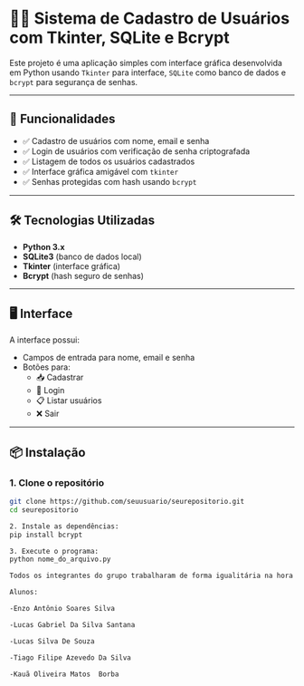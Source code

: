 # 🧑‍💻 Sistema de Cadastro de Usuários com Tkinter, SQLite e Bcrypt

Este projeto é uma aplicação simples com interface gráfica desenvolvida em Python usando `Tkinter` para interface, `SQLite` como banco de dados e `bcrypt` para segurança de senhas.

---

## 🚀 Funcionalidades

- ✅ Cadastro de usuários com nome, email e senha
- ✅ Login de usuários com verificação de senha criptografada
- ✅ Listagem de todos os usuários cadastrados
- ✅ Interface gráfica amigável com `tkinter`
- ✅ Senhas protegidas com hash usando `bcrypt`

---

## 🛠️ Tecnologias Utilizadas

- **Python 3.x**
- **SQLite3** (banco de dados local)
- **Tkinter** (interface gráfica)
- **Bcrypt** (hash seguro de senhas)

---

## 🖥️ Interface

A interface possui:

- Campos de entrada para nome, email e senha
- Botões para:
  - 📥 Cadastrar
  - 🔐 Login
  - 📋 Listar usuários
  - ❌ Sair

---

## 📦 Instalação

### 1. Clone o repositório

```bash
git clone https://github.com/seuusuario/seurepositorio.git
cd seurepositorio

2. Instale as dependências:
pip install bcrypt

3. Execute o programa:
python nome_do_arquivo.py

Todos os integrantes do grupo trabalharam de forma igualitária na hora de fazer o código, ajudando nas pesquisas e na formatação dos arquivos presentes, sem precisar atribuir tarefas individuais.

Alunos:

-Enzo Antônio Soares Silva

-Lucas Gabriel Da Silva Santana 

-Lucas Silva De Souza

-Tiago Filipe Azevedo Da Silva

-Kauã Oliveira Matos  Borba
